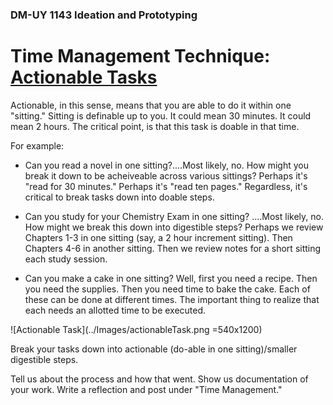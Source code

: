 ### DM-UY 1143 Ideation and Prototyping


# Time Management Technique: [Actionable Tasks](ActionableTasks.md)

Actionable, in this sense, means that you are able to do it within one "sitting." Sitting is definable up to you. It could mean 30 minutes. It could mean 2 hours. The critical point, is that this task is doable in that time.

For example:

* Can you read a novel in one sitting?....Most likely, no. How might you break it down to be acheiveable across various sittings? Perhaps it's "read for 30 minutes." Perhaps it's "read ten pages." Regardless, it's critical to break tasks down into doable steps.

* Can you study for your Chemistry Exam in one sitting? ....Most likely, no. How might we break this down into digestible steps? Perhaps we review Chapters 1-3 in one sitting (say, a 2 hour increment sitting). Then Chapters 4-6 in another sitting. Then we review notes for a short sitting each study session.

* Can you make a cake in one sitting? Well, first you need a recipe. Then you need the supplies. Then you need time to bake the cake. Each of these can be done at different times. The important thing to realize that each needs an allotted time to be executed. 

![Actionable Task](../Images/actionableTask.png =540x1200)


Break your tasks down into actionable (do-able in one sitting)/smaller digestible steps. 

Tell us about the process and how that went. Show us documentation of your work. Write a reflection and post under "Time Management."
